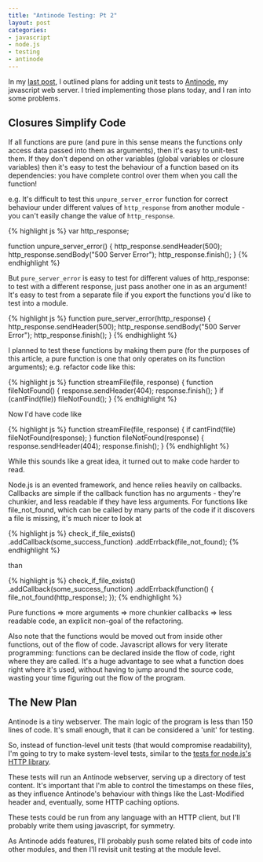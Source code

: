 ```yaml
---
title: "Antinode Testing: Pt 2"
layout: post
categories: 
- javascript
- node.js
- testing
- antinode
--- 
```

In my [last post](/antinode-testing), I outlined plans for adding unit tests to
[Antinode](http://github.com/mhansen/antinode), my javascript web server. I
tried implementing those plans today, and I ran into some problems.

Closures Simplify Code
----------------------

If all functions are pure (and pure in this sense means the functions only
access data passed into them as arguments), then it's easy to unit-test them.
If they don't depend on other variables (global variables or closure variables)
then it's easy to test the behaviour of a function based on its dependencies:
you have complete control over them when you call the function!

e.g.  It's difficult to test this `unpure_server_error` function for correct
behaviour under different values of `http_response` from another module -
you can't easily change the value of `http_response`.

{% highlight js %}
var http_response;

function unpure_server_error() {
    http_response.sendHeader(500);
    http_response.sendBody("500 Server Error");
    http_response.finish();
}
{% endhighlight %}

But `pure_server_error` is easy to test for different values of
http_response: to test with a different response, just pass another one in as
an argument! It's easy to test from a separate file if you export the functions
you'd like to test into a module.

{% highlight js %}
function pure_server_error(http_response) {
    http_response.sendHeader(500);
    http_response.sendBody("500 Server Error");
    http_response.finish();
}
{% endhighlight %}

I planned to test these functions by making them pure (for the purposes of this
article, a pure function is one that only operates on its function arguments);
e.g. refactor code like this:

{% highlight js %}
function streamFile(file, response) {
    function fileNotFound() {
        response.sendHeader(404);
        response.finish();
    }
    if (cantFind(file)) fileNotFound();
}
{% endhighlight %}

Now I'd have code like 

{% highlight js %}
function streamFile(file, response) {
    if cantFind(file) fileNotFound(response);
}
function fileNotFound(response) {
    response.sendHeader(404);
    response.finish();
}
{% endhighlight %}

While this sounds like a great idea, it turned out to make code harder to read.

Node.js is an evented framework, and hence relies heavily on callbacks.
Callbacks are simple if the callback function has no arguments - they're
chunkier, and less readable if they have less arguments. For functions like
file_not_found, which can be called by many parts of the code if it discovers a
file is missing, it's much nicer to look at

{% highlight js %}
check_if_file_exists()
  .addCallback(some_success_function)
  .addErrback(file_not_found);
{% endhighlight %}

than

{% highlight js %}
check_if_file_exists()
  .addCallback(some_success_function)
  .addErrback(function() {
      file_not_found(http_response);
  });
{% endhighlight %}

Pure functions => more arguments => more chunkier callbacks => less readable
code, an explicit non-goal of the refactoring.

Also note that the functions would be moved out from inside other functions,
out of the flow of code. Javascript allows for very literate programming:
functions can be declared inside the flow of code, right where they are called.
It's a huge advantage to see what a function does right where it's used,
without having to jump around the source code, wasting your time figuring out
the flow of the program.

The New Plan
------------

Antinode is a tiny webserver. The main logic of the program is less than 150
lines of code. It's small enough, that it can be considered a 'unit' for
testing.

So, instead of function-level unit tests (that would compromise readability),
I'm going to try to make system-level tests, similar to the 
[tests for node.js's HTTP library](http://github.com/ry/node/blob/master/test/mjsunit/test-http.js).

These tests will run an Antinode webserver, serving up a directory of test
content. It's important that I'm able to control the timestamps on these files,
as they influence Antinode's behaviour with things like the Last-Modified
header and, eventually, some HTTP caching options.

These tests could be run from any language with an HTTP client, but I'll
probably write them using javascript, for symmetry.

As Antinode adds features, I'll probably push some related bits of code into
other modules, and then I'll revisit unit testing at the module level.
